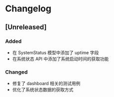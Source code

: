 # Changelog

## [Unreleased]

### Added
- 在 SystemStatus 模型中添加了 uptime 字段
- 在系统状态 API 中添加了系统启动时间的获取功能

### Changed
- 修复了 dashboard 相关的测试用例
- 优化了系统状态数据的获取方式 
